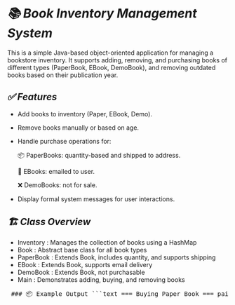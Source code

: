 # *📚 Book Inventory Management System*
This is a simple Java-based object-oriented application for managing a bookstore inventory. It supports adding, removing, and purchasing books of different types (PaperBook, EBook, DemoBook), and removing outdated books based on their publication year.

## *✅ Features*
- Add books to inventory (Paper, EBook, Demo).

- Remove books manually or based on age.

- Handle purchase operations for:

   📦 PaperBooks: quantity-based and shipped to address.

   📧 EBooks: emailed to user.

   ❌ DemoBooks: not for sale.

- Display formal system messages for user interactions.

## *🏗️ Class Overview*

- Inventory : Manages the collection of books using a HashMap
- Book : Abstract base class for all book types
- PaperBook	: Extends Book, includes quantity, and supports shipping
- EBook	: Extends Book, supports email delivery
- DemoBook : Extends Book, not purchasable
- Main :	Demonstrates adding, buying, and removing books

<pre> ### 📦 Example Output ```text === Buying Paper Book === paid amount: 100.0 The paper book is included in the shipping service. Please send it to the following customer address: Shoubra Masr Book{ISBN='1002', title='C++ basics', published_year=2025, price=50.0} === Buying eBook === paid amount: 30.0 The EBook is included in the mail service. Please send it to the following email address: emy@gmail.com Book{ISBN='1003', title='OOP', published_year=2019, price=30.0} === Trying to buy demo book === This book is a demo copy and is not available for sale. === Removing outdated books (older than 4 years) === Removed outdated book: MySQL Removed outdated book: OOP === Removing a book manually === Removed: C++ basics ``` </pre>



